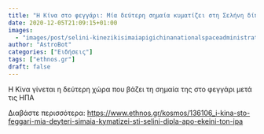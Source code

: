 ```yaml
---
title: "Η Κίνα στο φεγγάρι: Μία δεύτερη σημαία κυματίζει στη Σελήνη δίπλα από εκείνη των ΗΠΑ"
date: 2020-12-05T21:09:15+01:00
images:
  - "images/post/selini-kinezikisimaiapigichinanationalspaceadministration_1.jpg"
author: "AstroBot"
categories: ["Ειδήσεις"]
tags: ["ethnos.gr"]
draft: false
---
```


Η Κίνα γίνεται η δεύτερη χώρα που βάζει τη σημαία της στο φεγγάρι μετά τις ΗΠΑ

Διαβάστε περισσότερα: https://www.ethnos.gr/kosmos/136106_i-kina-sto-feggari-mia-deyteri-simaia-kymatizei-sti-selini-dipla-apo-ekeini-ton-ipa
